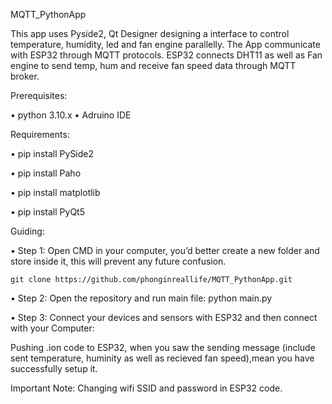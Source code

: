 MQTT_PythonApp 


This app uses Pyside2, Qt Designer designing a interface to control temperature, humidity, led and fan engine parallelly. The App communicate with ESP32 through MQTT protocols. 
ESP32 connects DHT11 as well as Fan engine to send temp, hum and receive fan speed data through MQTT broker. 

Prerequisites:

•	python 3.10.x 
•	Adruino IDE 



Requirements:

•	pip install PySide2 

•	pip install Paho 

•	pip install matplotlib

•	pip install PyQt5




 Guiding: 
 
•	Step 1: Open CMD in your computer, you’d better create a new folder and store inside it, this will prevent any future confusion. 
    
    git clone https://github.com/phonginreallife/MQTT_PythonApp.git 

•	Step 2: Open the repository and run main file: python main.py


•	Step 3: Connect your devices and sensors with ESP32 and then connect with your Computer: 

Pushing .ion code to ESP32, when you saw the sending message (include sent temperature, huminity as well as recieved fan speed),mean you have successfully setup it. 




Important Note: Changing wifi SSID and password in ESP32 code.
